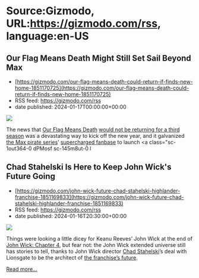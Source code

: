# Source:Gizmodo, URL:https://gizmodo.com/rss, language:en-US

## Our Flag Means Death Might Still Set Sail Beyond Max
 - [https://gizmodo.com/our-flag-means-death-could-return-if-finds-new-home-1851170725](https://gizmodo.com/our-flag-means-death-could-return-if-finds-new-home-1851170725)
 - RSS feed: https://gizmodo.com/rss
 - date published: 2024-01-17T00:00:00+00:00

<img class="type:primaryImage" src="https://i.kinja-img.com/image/upload/c_fit,q_80,w_636/3812271a5eedaec4b4eb7951df350c8f.jpg" /><p>The news that <a class="sc-1out364-0 dPMosf sc-145m8ut-0 lcFFec js_link" href="https://gizmodo.com/our-flag-means-death-season-two-review-taika-waititi-1850882220">Our Flag Means Death</a> <a class="sc-1out364-0 dPMosf sc-145m8ut-0 lcFFec js_link" href="https://gizmodo.com/our-flag-means-death-canceled-max-warner-bros-streaming-1851151705">would not be returning for a third season</a> was a devastating way to kick off the new year, and it galvanized <a class="sc-1out364-0 dPMosf sc-145m8ut-0 lcFFec js_link" href="https://gizmodo.com/our-flag-means-death-steddyhands-david-jenkins-intervie-1850908609">the Max pirate series</a>’ <a class="sc-1out364-0 dPMosf sc-145m8ut-0 lcFFec js_link" href="https://gizmodo.com/our-flag-means-death-s2-finale-izzy-hands-death-fandom-1850978817">supercharged fanbase</a> to launch <a class="sc-1out364-0 dPMosf sc-145m8ut-0 l

## Chad Stahelski Is Here to Keep John Wick's Future Going
 - [https://gizmodo.com/john-wick-future-chad-stahelski-highlander-franchise-1851169833](https://gizmodo.com/john-wick-future-chad-stahelski-highlander-franchise-1851169833)
 - RSS feed: https://gizmodo.com/rss
 - date published: 2024-01-16T20:30:00+00:00

<img class="type:primaryImage" src="https://i.kinja-img.com/image/upload/c_fit,q_80,w_636/f21c9a8b4649d503aa29a50ec0bbf166.jpg" /><p>Things were looking a little dicey for Keanu Reeves’ John Wick at the end of <a class="sc-1out364-0 dPMosf sc-145m8ut-0 lcFFec js_link" href="https://gizmodo.com/best-movies-2023-horror-scifi-barbie-godzilla-spiderman-1851097450">John Wick: Chapter 4</a>, but fear not: the John Wick extended universe still has stories to tell, thanks to John Wick director <a class="sc-1out364-0 dPMosf sc-145m8ut-0 lcFFec js_link" href="https://gizmodo.com/chad-stahelski-on-working-with-keanu-reeves-1850203006">Chad Stahelski</a>’s deal with Lionsgate to be the architect of <a class="sc-1out364-0 dPMosf sc-145m8ut-0 lcFFec js_link" href="https://gizmodo.com/john-wick-5-keanu-reeves-chad-stahleski-details-plot-1850997229">the franchise’s future</a>.</p><p><a href="https://gizmodo.com/john-wick-future-chad-stahelski-highlander-franchise-1851169833">Read more...</a></p>

